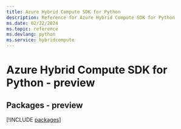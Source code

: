 ```yaml
---
title: Azure Hybrid Compute SDK for Python
description: Reference for Azure Hybrid Compute SDK for Python
ms.date: 02/22/2024
ms.topic: reference
ms.devlang: python
ms.service: hybridcompute
---
```

# Azure Hybrid Compute SDK for Python - preview
## Packages - preview
[!INCLUDE [packages](hybrid-compute-index.md)]